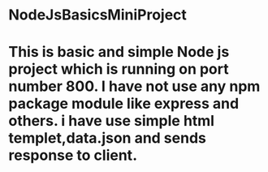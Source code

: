 # NodeJsBasicsMiniProject
# This is basic and simple Node js project which is running on port number 800. I have not use any npm package module like express and others. i have use simple html templet,data.json and  sends response to client.
